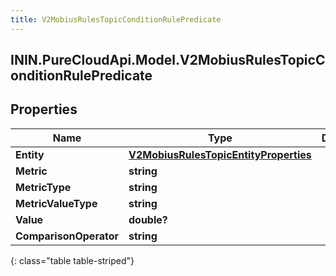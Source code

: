 ```yaml
---
title: V2MobiusRulesTopicConditionRulePredicate
---
```

## ININ.PureCloudApi.Model.V2MobiusRulesTopicConditionRulePredicate

## Properties

|Name | Type | Description | Notes|
|------------ | ------------- | ------------- | -------------|
| **Entity** | [**V2MobiusRulesTopicEntityProperties**](V2MobiusRulesTopicEntityProperties.html) |  | [optional] |
| **Metric** | **string** |  | [optional] |
| **MetricType** | **string** |  | [optional] |
| **MetricValueType** | **string** |  | [optional] |
| **Value** | **double?** |  | [optional] |
| **ComparisonOperator** | **string** |  | [optional] |
{: class="table table-striped"}


